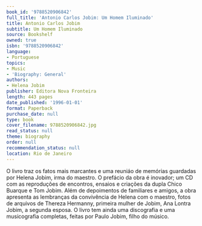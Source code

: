 ```yaml
---
book_id: '9788520906842'
full_title: 'Antonio Carlos Jobim: Um Homem Iluminado'
title: Antonio Carlos Jobim
subtitle: Um Homem Iluminado
source: Bookshelf
owned: true
isbn: '9788520906842'
language:
- Portuguese
topics:
- Music
- 'Biography: General'
authors:
- Helena Jobim
publisher: Editora Nova Fronteira
length: 443 pages
date_published: '1996-01-01'
format: Paperback
purchase_date: null
type: book
cover_filename: 9788520906842.jpg
read_status: null
theme: biography
order: null
recommendation_status: null
location: Rio de Janeiro
---
```

O livro traz os fatos mais marcantes e uma reuniáo de memórias guardadas por Helena Jobim, irma do maestro. O prefácio da obra é inovador; um CD com as reproduções de encontros, ensaios e criações da dupla Chico Buarque e Tom Jobim. Além de depoimentos de familiares e amigos, a obra apresenta as lembranças da convivência de Helena com o maestro, fotos de arquivos de Thereza Hermanny, primeira mulher de Jobim, Ana Lontra Jobim, a segunda esposa. O livro tem ainda uma discografia e uma musicografia completas, feitas por Paulo Jobim, filho do músico.

